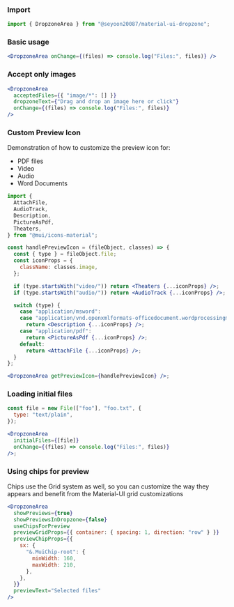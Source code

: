 ### Import

```jsx static
import { DropzoneArea } from "@seyoon20087/material-ui-dropzone";
```

### Basic usage

```jsx
<DropzoneArea onChange={(files) => console.log("Files:", files)} />
```

### Accept only images

```jsx
<DropzoneArea
  acceptedFiles={{ "image/*": [] }}
  dropzoneText={"Drag and drop an image here or click"}
  onChange={(files) => console.log("Files:", files)}
/>
```

### Custom Preview Icon

Demonstration of how to customize the preview icon for:

- PDF files
- Video
- Audio
- Word Documents

```jsx
import {
  AttachFile,
  AudioTrack,
  Description,
  PictureAsPdf,
  Theaters,
} from "@mui/icons-material";

const handlePreviewIcon = (fileObject, classes) => {
  const { type } = fileObject.file;
  const iconProps = {
    className: classes.image,
  };

  if (type.startsWith("video/")) return <Theaters {...iconProps} />;
  if (type.startsWith("audio/")) return <AudioTrack {...iconProps} />;

  switch (type) {
    case "application/msword":
    case "application/vnd.openxmlformats-officedocument.wordprocessingml.document":
      return <Description {...iconProps} />;
    case "application/pdf":
      return <PictureAsPdf {...iconProps} />;
    default:
      return <AttachFile {...iconProps} />;
  }
};

<DropzoneArea getPreviewIcon={handlePreviewIcon} />;
```

### Loading initial files

```jsx
const file = new File(["foo"], "foo.txt", {
  type: "text/plain",
});

<DropzoneArea
  initialFiles={[file]}
  onChange={(files) => console.log("Files:", files)}
/>;
```

### Using chips for preview

Chips use the Grid system as well, so you can customize the way they appears and benefit from the Material-UI grid customizations

```jsx
<DropzoneArea
  showPreviews={true}
  showPreviewsInDropzone={false}
  useChipsForPreview
  previewGridProps={{ container: { spacing: 1, direction: "row" } }}
  previewChipProps={{
    sx: {
      "&.MuiChip-root": {
        minWidth: 160,
        maxWidth: 210,
      },
    },
  }}
  previewText="Selected files"
/>
```
